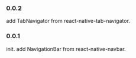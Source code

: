 ### 0.0.2
add TabNavigator from react-native-tab-navigator.

### 0.0.1
init.
add NavigationBar from react-native-navbar.
